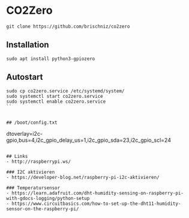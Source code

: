 # CO2Zero

`git clone https://github.com/brischniz/co2zero`

## Installation
```
sudo apt install python3-gpiozero
```

## Autostart

```
sudo cp co2zero.service /etc/systemd/system/
sudo systemctl start co2zero.service
sudo systemctl enable co2zero.service
``


## /boot/config.txt

```
dtoverlay=i2c-gpio,bus=4,i2c_gpio_delay_us=1,i2c_gpio_sda=23,i2c_gpio_scl=24
```

## Links
- http://raspberrypi.ws/

### I2C aktivieren
- https://developer-blog.net/raspberry-pi-i2c-aktivieren/

### Temperatursensor
- https://learn.adafruit.com/dht-humidity-sensing-on-raspberry-pi-with-gdocs-logging/python-setup
- https://www.circuitbasics.com/how-to-set-up-the-dht11-humidity-sensor-on-the-raspberry-pi/
